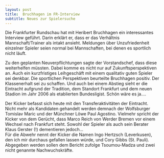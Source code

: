 ```yaml
---
layout: post
title:  Bruchhagen im FR-Interview
subtitle: Neues zur Spielersuche
---
```


Die Frankfurter Rundschau hat mit Heribert Bruchhagen ein interessantes Interview geführt. Darin erklärt er, dass er das Verhältnis Mannschaft/Trainer als intakt ansieht. Meldungen über Unzufriedenheit einzelner Spieler seien normal bei Mannschaften, bei denen es sportlich nicht läuft.

Zu den geplanten Neuverpflichtungen sagte der Vorstandschef, dass diese weiterhelfen müssten. Dabei komme es nicht nur auf Zukunftsperspektiven an. Auch ein kurzfristiges Leihgeschäft mit einem qualitativ guten Spieler sei denkbar. Die sportlichen Perspektiven beurteilte Bruchhagen positiv. Der Klassenerhalt sei zu schaffen. Und auch bei einem Abstieg sieht er die Eintracht aufgrund der Tradition, dem Standort Frankfurt und dem neuen Stadion im Jahr 2006 als etablierten Bundesligist. Schön wäre es ja....

Der Kicker befasst sich heute mit den Transferaktivitäten der Eintracht. Nicht mehr als Kandidaten gehandelt werden demnach der Wolfsburger Tomislav Maric und der Münchner Löwe Paul Agostino. Vielmehr spricht der Kicker von dem Gerücht, dass Marco Reich von Werder Bremen vor einem Wechsel nach Frankfurt steht. Sowohl der Spieler als auch sein Berater Klaus Gerster (!) dementieren jedoch...  
Für die Abwehr nennt der Kicker die Namen Ingo Hertzsch (Leverkusen), den ich mir durchaus gefallen lassen würde, und Cory Gibbs (St. Pauli). Abgegeben werden sollen dem Bericht zufolge Tsoumou-Madza und zwei nicht genannte Nachwuchskräfte.
